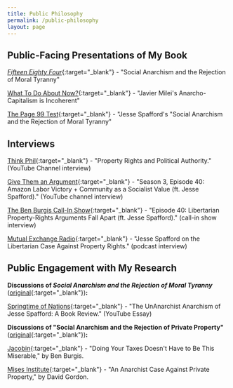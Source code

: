 ```yaml
---
title: Public Philosophy
permalink: /public-philosophy
layout: page
---
```



## Public-Facing Presentations of My Book

[_Fifteen Eighty Four_](https://www.cambridgeblog.org/2023/11/social-anarchism-and-the-rejection-of-moral-tyranny/){:target="_blank"} - "Social Anarchism and the Rejection of Moral Tyranny"

[What To Do About Now?](https://www.whattodoaboutnow.com/post/the-incoherence-of-anarcho-capitalism){:target="_blank"} - "Javier Milei's Anarcho-Capitalism is Incoherent"

[The Page 99 Test](https://page99test.blogspot.com/2023/11/jesse-spaffords-social-anarchism-and.html){:target="_blank"} - "Jesse Spafford's "Social Anarchism and the Rejection of Moral Tyranny"

## Interviews
[Think Phil](https://www.youtube.com/watch?v=GVO2ZY6TqNw&ab_channel=ThinkPhil){:target="_blank"} - "Property Rights and Political Authority." (YouTube Channel interview)

[Give Them an Argument](https://youtu.be/gX6CJnEZZ-A?t=2461){:target="_blank"} - "Season 3, Episode 40: Amazon Labor Victory + Community as a Socialist Value (ft. Jesse Spafford)." (YouTube channel interview)

[The Ben Burgis Call-In Show](https://www.callin.com/episode/episode-40-libertarian-property-rights-XtwLmWtkHf){:target="_blank"} - "Episode 40: Libertarian Property-Rights Arguments Fall Apart (ft. Jesse Spafford)." (call-in show interview)

[Mutual Exchange Radio](https://c4ss.org/content/54893){:target="_blank"} - "Jesse Spafford on the Libertarian Case Against Property Rights." (podcast interview)

## Public Engagement with My Research

**Discussions of _Social Anarchism and the Rejection of Moral Tyranny_** ([original](https://www.cambridge.org/core/books/social-anarchism-and-the-rejection-of-moral-tyranny/6B0E38604D6CE88BCBF699D7D2805E89){:target="_blank"})**:**

[Springtime of Nations](https://www.youtube.com/watch?v=J6lq6sp_Z4o&ab_channel=SpringtimeOfNations){:target="_blank"} - "The UnAnarchist Anarchism of Jesse Spafford: A Book Review." (YouTube Essay)

**Discussions of "Social Anarchism and the Rejection of Private Property"** ([original](https://jessespafford.com/files/SpaffordSocialAnarchism.pdf){:target="_blank"})**:**

[Jacobin](https://jacobinmag.com/2022/04/us-tax-day-filing-complicated-returns){:target="_blank"} - "Doing Your Taxes Doesn't Have to Be This Miserable," by Ben Burgis.

[Mises Institute](https://mises.org/library/anarchist-case-against-private-property){:target="_blank"} - "An Anarchist Case Against Private Property," by David Gordon.
